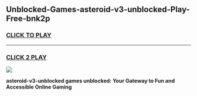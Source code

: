 
## Unblocked-Games-asteroid-v3-unblocked-Play-Free-bnk2p
<h3>
<a href="https://premium76.site?title=asteroid-v3-unblocked&ref=18A1">CLICK TO PLAY</a></h3>
<hr>

<h3>
<a href="https://premium76.site?title=asteroid-v3-unblocked&ref=18A1">CLICK 2 PLAY</a>
  
</h3>

<a href="https://premium76.site?title=asteroid-v3-unblocked&ref=18A1"><img src="https://clearcache.store/games.png"></a>


**asteroid-v3-unblocked games unblocked: Your Gateway to Fun and Accessible Online Gaming**
